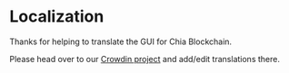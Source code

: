 # Localization

Thanks for helping to translate the GUI for Chia Blockchain.

Please head over to our [Crowdin project](https://crowdin.com/project/chia-blockchain/) and add/edit translations there.
